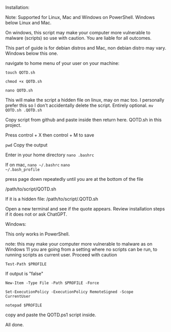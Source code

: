 Installation:

Note: Supported for Linux, Mac and Windows on PowerShell. Windows below Linux and Mac. 

On windows, this script may make your computer more vulnerable to malware (scripts) so use with caution. You are liable for all outcomes. 

This part of guide is for debian distros and Mac, non debian distro may vary. Windows below this one. 

navigate to home menu of your user on your machine:

<code>touch QOTD.sh</code>

<code>chmod +x QOTD.sh</code>

<code>nano QOTD.sh</code>

This will make the script a hidden file on linux, may on mac too. I personally prefer this so I don't accidentally delete the script. Entirely optional. 
<code>mv QOTD.sh .QOTD.sh</code>

Copy script from github and paste inside then return here. QOTD.sh in this project. 

Press control + X then control + M to save

<code>pwd</code>
Copy the output

Enter in your home directory
<code>nano .bashrc</code> 

If on mac, 
<code>nano ~/.bashrc</code>
<code>nano ~/.bash_profile</code>

press page down repeatedly until you are at the bottom of the file

/path/to/script/QOTD.sh

If it is a hidden file:
/path/to/script/.QOTD.sh


Open a new terminal and see if the quote appears. Review installation steps if it does not or ask ChatGPT. 


Windows:

This only works in PowerShell. 

note: this may make your computer more vulnerable to malware as on Windows 11 you are going from a setting where no scripts can be run, to running scripts as current user. Proceed with caution

<code>Test-Path $PROFILE</code>

If output is "false"

<code>New-Item -Type File -Path $PROFILE -Force</code>

<code>Set-ExecutionPolicy -ExecutionPolicy RemoteSigned -Scope CurrentUser</code>

<code>notepad $PROFILE</code>

copy and paste the QOTD.ps1 script inside. 

All done. 
